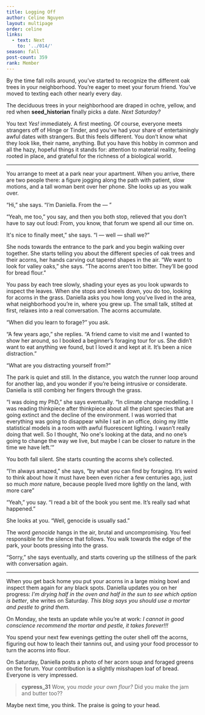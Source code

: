 ```yaml
---
title: Logging Off
author: Celine Nguyen
layout: multipage
order: celine
links:
  - text: Next
    to: '../014/'
season: fall
post-count: 359
rank: Member
---
```


By the time fall rolls around, you’ve started to recognize the different oak trees in your neighborhood. You’re eager to meet your forum friend. You’ve moved to texting each other nearly every day.

The deciduous trees in your neighborhood are draped in ochre, yellow, and red when **seed_historian** finally picks a date. *Next Saturday?*

You text *Yes!* immediately. A first meeting. Of course, everyone meets strangers off of Hinge or Tinder, and you’ve had your share of entertainingly awful dates with strangers. But this feels different. You don’t know what they look like, their name, anything. But you have this hobby in common and all the hazy, hopeful things it stands for: attention to material reality, feeling rooted in place, and grateful for the richness of a biological world.

---

You arrange to meet at a park near your apartment. When you arrive, there are two people there: a figure jogging along the path with patient, slow motions, and a tall woman bent over her phone. She looks up as you walk over.

“Hi,” she says. “I’m Daniella. From the — ”

“Yeah, me too,” you say, and then you both stop, relieved that you don’t have to say out loud: From, you know, that forum we spend all our time on.

It's nice to finally meet,” she says. “I — well — shall we?”

She nods towards the entrance to the park and you begin walking over together. She starts telling you about the different species of oak trees and their acorns, her hands carving out tapered shapes in the air. “We want to look for valley oaks,” she says. “The acorns aren’t too bitter. They’ll be good for bread flour.”

You pass by each tree slowly, shading your eyes as you look upwards to inspect the leaves. When she stops and kneels down, you do too, looking for acorns in the grass. Daniella asks you how long you’ve lived in the area, what neighborhood you’re in, where you grew up. The small talk, stilted at first, relaxes into a real conversation. The acorns accumulate.

“When did you learn to forage?” you ask.

“A few years ago,” she replies. “A friend came to visit me and I wanted to show her around, so I booked a beginner’s foraging tour for us. She didn’t want to eat anything we found, but I loved it and kept at it. It’s been a nice distraction.”

“What are you distracting yourself from?”

The park is quiet and still. In the distance, you watch the runner loop around for another lap, and you wonder if you’re being intrusive or considerate. Daniella is still combing her fingers through the grass.

“I was doing my PhD,” she says eventually. “In climate change modelling. I was reading thinkpiece after thinkpiece about all the plant species that are going extinct and the decline of the environment. I was worried that everything was going to disappear while I sat in an office, doing my little statistical models in a room with awful fluorescent lighting. I wasn’t really doing that well. So I thought, ‘No one's looking at the data, and no one’s going to change the way we live, but maybe I can be closer to nature in the time we have left.’”

You both fall silent. She starts counting the acorns she’s collected.

“I’m always amazed,” she says, “by what you can find by foraging. It’s weird to think about how it must have been even richer a few centuries ago, just so much *more* nature, because people lived more lightly on the land, with more care”

“Yeah,” you say. “I read a bit of the book you sent me. It’s really sad what happened.”

She looks at you. “Well, genocide is usually sad.”

The word *genocide* hangs in the air, brutal and uncompromising. You feel responsible for the silence that follows. You walk towards the edge of the park, your boots pressing into the grass.

“Sorry,” she says eventually, and starts covering up the stillness of the park with conversation again.

---

When you get back home you put your acorns in a large mixing bowl and inspect them again for any black spots. Daniella updates you on her progress: *I'm drying half in the oven and half in the sun to see which option is better*, she writes on Saturday. *This blog says you should use a mortar and pestle to grind them.*

On Monday, she texts an update while you’re at work: *I cannot in good conscience recommend the mortar and pestle, it takes forever!!!*

You spend your next few evenings getting the outer shell off the acorns, figuring out how to leach their tannins out, and using your food processor to turn the acorns into flour.

On Saturday, Daniella posts a photo of her acorn soup and foraged greens on the forum. Your contribution is a slightly misshapen loaf of bread. Everyone is very impressed.

> **cypress_31** Wow, you *made your own flour?* Did you make the jam and butter too??

Maybe next time, you think. The praise is going to your head.
